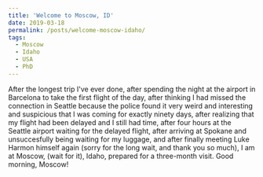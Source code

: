 ```yaml
---
title: 'Welcome to Moscow, ID'
date: 2019-03-18
permalink: /posts/welcome-moscow-idaho/
tags:
  - Moscow
  - Idaho
  - USA
  - PhD
---
```


After the longest trip I've ever done, after spending the night at the airport in Barcelona to take the first flight of the day, after thinking I had missed the connection in Seattle because the police found it very weird and interesting and suspicious that I was coming for exactly ninety days, after realizing that my flight had been delayed and I still had time, after four hours at the Seattle airport waiting for the delayed flight, after arriving at Spokane and unsuccesfully being waiting for my luggage, and after finally meeting Luke Harmon himself again (sorry for the long wait, and thank you so much), I am at Moscow, (wait for it), Idaho, prepared for a three-month visit. 
Good morning, Moscow!
